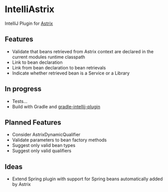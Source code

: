 # IntelliAstrix
IntelliJ Plugin for [Astrix](https://github.com/AvanzaBank/astrix)

## Features
* Validate that beans retrieved from Astrix context are declared in the current modules runtime classpath
* Link to bean declaration
* Link from bean declaration to bean retrievals
* Indicate whether retrieved bean is a Service or a Library

## In progress
* Tests...
* Build with Gradle and [gradle-intellij-plugin](https://github.com/JetBrains/gradle-intellij-plugin)

## Planned Features
* Consider AstrixDynamicQualifier
* Validate parameters to bean factory methods
* Suggest only valid bean types
* Suggest only valid qualifiers

## Ideas
* Extend Spring plugin with support for Spring beans automatically added by Astrix
